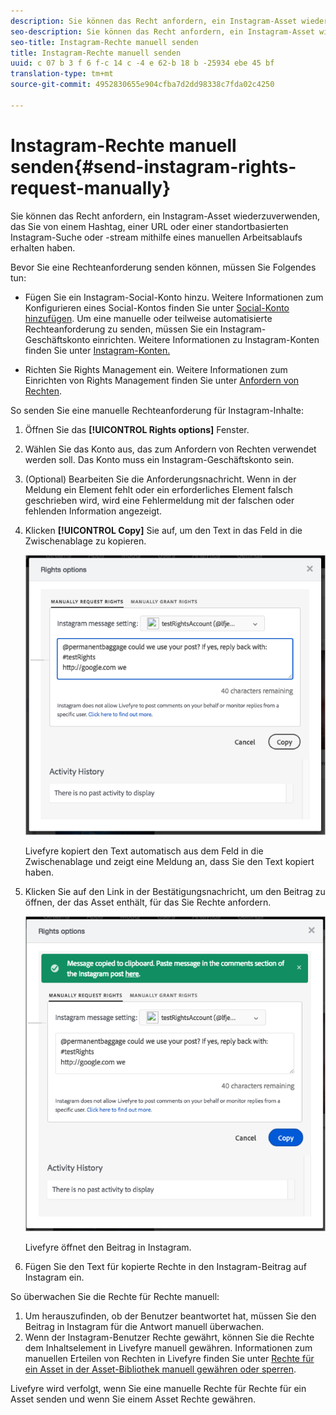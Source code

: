 ```yaml
---
description: Sie können das Recht anfordern, ein Instagram-Asset wiederzuverwenden, das Sie von einem Hashtag, einer URL oder einer standortbasierten Instagram-Suche oder -stream mithilfe eines manuellen Arbeitsablaufs erhalten haben.
seo-description: Sie können das Recht anfordern, ein Instagram-Asset wiederzuverwenden, das Sie von einem Hashtag, einer URL oder einer standortbasierten Instagram-Suche oder -stream mithilfe eines manuellen Arbeitsablaufs erhalten haben.
seo-title: Instagram-Rechte manuell senden
title: Instagram-Rechte manuell senden
uuid: c 07 b 3 f 6 f-c 14 c -4 e 62-b 18 b -25934 ebe 45 bf
translation-type: tm+mt
source-git-commit: 4952830655e904cfba7d2dd98338c7fda02c4250

---
```



# Instagram-Rechte manuell senden{#send-instagram-rights-request-manually}

Sie können das Recht anfordern, ein Instagram-Asset wiederzuverwenden, das Sie von einem Hashtag, einer URL oder einer standortbasierten Instagram-Suche oder -stream mithilfe eines manuellen Arbeitsablaufs erhalten haben.

Bevor Sie eine Rechteanforderung senden können, müssen Sie Folgendes tun:

* Fügen Sie ein Instagram-Social-Konto hinzu. Weitere Informationen zum Konfigurieren eines Social-Kontos finden Sie unter [Social-Konto hinzufügen](../c-users-creating-accounts-with-studio-access/t-configure-social-accout-instagram/t-configure-social-accout-instagram.md#t_configure_social_accout_instagram). Um eine manuelle oder teilweise automatisierte Rechteanforderung zu senden, müssen Sie ein Instagram-Geschäftskonto einrichten. Weitere Informationen zu Instagram-Konten finden Sie unter [Instagram-Konten.](../c-users-creating-accounts-with-studio-access/t-configure-social-accout-instagram/c-about-instagram-accounts.md#c_about_instagram_accounts)

* Richten Sie Rights Management ein. Weitere Informationen zum Einrichten von Rights Management finden Sie unter [Anfordern von Rechten](../c-how-requesting-rights-works/c-how-requesting-rights-works.md).

So senden Sie eine manuelle Rechteanforderung für Instagram-Inhalte:

1. Öffnen Sie das **[!UICONTROL Rights options]** Fenster.
1. Wählen Sie das Konto aus, das zum Anfordern von Rechten verwendet werden soll. Das Konto muss ein Instagram-Geschäftskonto sein.
1. (Optional) Bearbeiten Sie die Anforderungsnachricht. Wenn in der Meldung ein Element fehlt oder ein erforderliches Element falsch geschrieben wird, wird eine Fehlermeldung mit der falschen oder fehlenden Information angezeigt.
1. Klicken **[!UICONTROL Copy]** Sie auf, um den Text in das Feld in die Zwischenablage zu kopieren.

   ![](assets/rr_insta_workaround1.png)

   Livefyre kopiert den Text automatisch aus dem Feld in die Zwischenablage und zeigt eine Meldung an, dass Sie den Text kopiert haben.

1. Klicken Sie auf den Link in der Bestätigungsnachricht, um den Beitrag zu öffnen, der das Asset enthält, für das Sie Rechte anfordern.

   ![](assets/rr_insta_workaround2.png)

   Livefyre öffnet den Beitrag in Instagram.

1. Fügen Sie den Text für kopierte Rechte in den Instagram-Beitrag auf Instagram ein.

So überwachen Sie die Rechte für Rechte manuell:

1. Um herauszufinden, ob der Benutzer beantwortet hat, müssen Sie den Beitrag in Instagram für die Antwort manuell überwachen.
1. Wenn der Instagram-Benutzer Rechte gewährt, können Sie die Rechte dem Inhaltselement in Livefyre manuell gewähren. Informationen zum manuellen Erteilen von Rechten in Livefyre finden Sie unter [Rechte für ein Asset in der Asset-Bibliothek manuell gewähren oder sperren](../c-how-requesting-rights-works/t-manually-grant-the-rights-for-one-or-more-assets.md#t_manually_grant_the_rights_for_one_or_more_assets).

Livefyre wird verfolgt, wenn Sie eine manuelle Rechte für Rechte für ein Asset senden und wenn Sie einem Asset Rechte gewähren.
